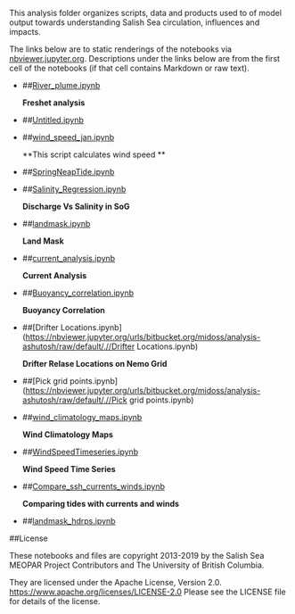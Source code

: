 This analysis folder organizes scripts, data and products used to  of model output towards understanding Salish Sea circulation, influences and impacts.

The links below are to static renderings of the notebooks via
[nbviewer.jupyter.org](https://nbviewer.jupyter.org/).
Descriptions under the links below are from the first cell of the notebooks
(if that cell contains Markdown or raw text).

* ##[River_plume.ipynb](https://nbviewer.jupyter.org/urls/bitbucket.org/midoss/analysis-ashutosh/raw/default/.//River_plume.ipynb)  
    
    **Freshet analysis**  

* ##[Untitled.ipynb](https://nbviewer.jupyter.org/urls/bitbucket.org/midoss/analysis-ashutosh/raw/default/.//Untitled.ipynb)  
    
* ##[wind_speed_jan.ipynb](https://nbviewer.jupyter.org/urls/bitbucket.org/midoss/analysis-ashutosh/raw/default/.//wind_speed_jan.ipynb)  
    
    **This script calculates wind speed **  

* ##[SpringNeapTide.ipynb](https://nbviewer.jupyter.org/urls/bitbucket.org/midoss/analysis-ashutosh/raw/default/.//SpringNeapTide.ipynb)  
    
* ##[Salinity_Regression.ipynb](https://nbviewer.jupyter.org/urls/bitbucket.org/midoss/analysis-ashutosh/raw/default/.//Salinity_Regression.ipynb)  
    
    **Discharge Vs Salinity in SoG**  

* ##[landmask.ipynb](https://nbviewer.jupyter.org/urls/bitbucket.org/midoss/analysis-ashutosh/raw/default/.//landmask.ipynb)  
    
    **Land Mask**  

* ##[current_analysis.ipynb](https://nbviewer.jupyter.org/urls/bitbucket.org/midoss/analysis-ashutosh/raw/default/.//current_analysis.ipynb)  
    
    **Current Analysis**  

* ##[Buoyancy_correlation.ipynb](https://nbviewer.jupyter.org/urls/bitbucket.org/midoss/analysis-ashutosh/raw/default/.//Buoyancy_correlation.ipynb)  
    
    **Buoyancy Correlation**  

* ##[Drifter Locations.ipynb](https://nbviewer.jupyter.org/urls/bitbucket.org/midoss/analysis-ashutosh/raw/default/.//Drifter Locations.ipynb)  
    
    **Drifter Relase Locations on Nemo Grid**  

* ##[Pick grid points.ipynb](https://nbviewer.jupyter.org/urls/bitbucket.org/midoss/analysis-ashutosh/raw/default/.//Pick grid points.ipynb)  
    
* ##[wind_climatology_maps.ipynb](https://nbviewer.jupyter.org/urls/bitbucket.org/midoss/analysis-ashutosh/raw/default/.//wind_climatology_maps.ipynb)  
    
    **Wind Climatology Maps**  

* ##[WindSpeedTimeseries.ipynb](https://nbviewer.jupyter.org/urls/bitbucket.org/midoss/analysis-ashutosh/raw/default/.//WindSpeedTimeseries.ipynb)  
    
    **Wind Speed Time Series**  

* ##[Compare_ssh_currents_winds.ipynb](https://nbviewer.jupyter.org/urls/bitbucket.org/midoss/analysis-ashutosh/raw/default/.//Compare_ssh_currents_winds.ipynb)  
    
    **Comparing tides with currents and winds**  

* ##[landmask_hdrps.ipynb](https://nbviewer.jupyter.org/urls/bitbucket.org/midoss/analysis-ashutosh/raw/default/.//landmask_hdrps.ipynb)  
    

##License

These notebooks and files are copyright 2013-2019
by the Salish Sea MEOPAR Project Contributors
and The University of British Columbia.

They are licensed under the Apache License, Version 2.0.
https://www.apache.org/licenses/LICENSE-2.0
Please see the LICENSE file for details of the license.
